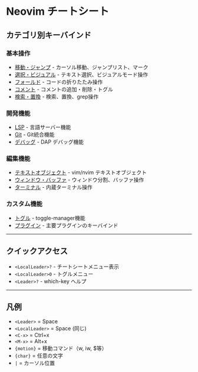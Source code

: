 # Neovim チートシート

## カテゴリ別キーバインド

### 基本操作
- [移動・ジャンプ](jump.md) - カーソル移動、ジャンプリスト、マーク
- [選択・ビジュアル](selection.md) - テキスト選択、ビジュアルモード操作
- [フォールド](fold.md) - コードの折りたたみ操作
- [コメント](comment.md) - コメントの追加・削除・トグル
- [検索・置換](search.md) - 検索、置換、grep操作

### 開発機能
- [LSP](lsp.md) - 言語サーバー機能
- [Git](git.md) - Git統合機能
- [デバッグ](debug.md) - DAP デバッグ機能

### 編集機能
- [テキストオブジェクト](textobj.md) - vim/nvim テキストオブジェクト
- [ウィンドウ・バッファ](window.md) - ウィンドウ分割、バッファ操作
- [ターミナル](terminal.md) - 内蔵ターミナル操作

### カスタム機能
- [トグル](toggle.md) - toggle-manager機能
- [プラグイン](plugins.md) - 主要プラグインのキーバインド

---

## クイックアクセス
- `<LocalLeader>?` - チートシートメニュー表示
- `<LocalLeader>0` - トグルメニュー
- `<Leader>?` - which-key ヘルプ

---

## 凡例
- `<Leader>` = Space
- `<LocalLeader>` = Space (同じ)
- `<C-x>` = Ctrl+x
- `<M-x>` = Alt+x
- `{motion}` = 移動コマンド（w, iw, $等）
- `{char}` = 任意の文字
- `|` = カーソル位置